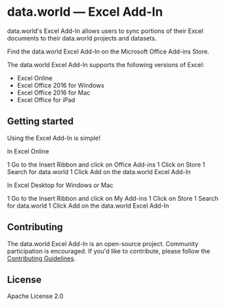 # data.world — Excel Add-In

data.world's Excel Add-In allows users to sync portions of their Excel documents to their data.world projects and datasets.  

Find the data.world Excel Add-In on the Microsoft Office Add-ins Store.

The data.world Excel Add-In supports the following versions of Excel:

* Excel Online
* Excel Office 2016 for Windows
* Excel Office 2016 for Mac
* Excel Office for iPad

## Getting started

Using the Excel Add-In is simple!

In Excel Online

1 Go to the Insert Ribbon and click on Office Add-ins
1 Click on Store
1 Search for data.world
1 Click Add on the data.world Excel Add-In

In Excel Desktop for Windows or Mac

1 Go to the Insert Ribbon and click on My Add-ins
1 Click on Store
1 Search for data.world
1 Click Add on the data.world Excel Add-In

## Contributing

The data.world Excel Add-In is an open-source project. Community participation is encouraged.
If you'd like to contribute, please follow the [Contributing Guidelines](CONTRIBUTING.md).

## License

Apache License 2.0